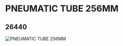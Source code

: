 # PNEUMATIC TUBE 256MM
## 26440
![PNEUMATIC TUBE 256MM](https://lc-www-live-s.legocdn.com/media/bricks/5/2/6150244.jpg)
